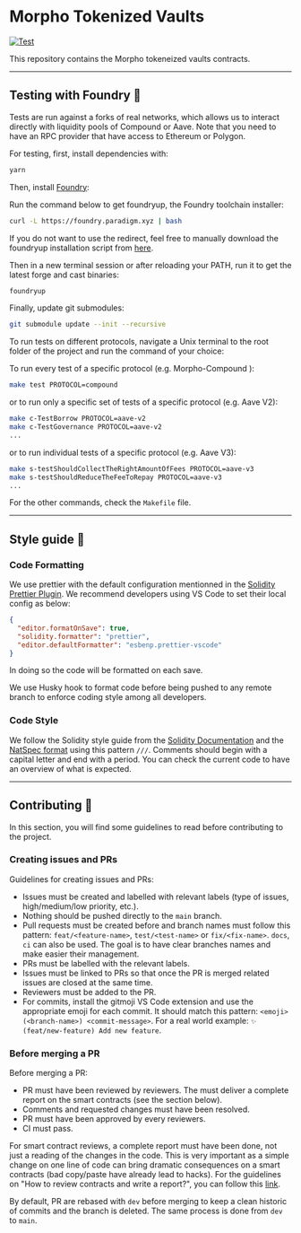 # Morpho Tokenized Vaults

[![Test](https://github.com/morpho-labs/morpho-contracts/actions/workflows/ci-foundry.yml/badge.svg)](https://github.com/morpho-labs/morpho-contracts/actions/workflows/ci-foundry.yml)

This repository contains the Morpho tokeneized vaults contracts.

---

## Testing with Foundry 🔨

Tests are run against a forks of real networks, which allows us to interact directly with liquidity pools of Compound or Aave. Note that you need to have an RPC provider that have access to Ethereum or Polygon.

For testing, first, install dependencies with:

```bash
yarn
```

Then, install [Foundry](https://github.com/gakonst/foundry):

Run the command below to get foundryup, the Foundry toolchain installer:

```bash
curl -L https://foundry.paradigm.xyz | bash
```

If you do not want to use the redirect, feel free to manually download the foundryup installation script from [here](https://github.com/gakonst/foundry).

Then in a new terminal session or after reloading your PATH, run it to get the latest forge and cast binaries:

```bash
foundryup
```

Finally, update git submodules:

```bash
git submodule update --init --recursive
```

To run tests on different protocols, navigate a Unix terminal to the root folder of the project and run the command of your choice:

To run every test of a specific protocol (e.g. Morpho-Compound ):

```bash
make test PROTOCOL=compound
```

or to run only a specific set of tests of a specific protocol (e.g. Aave V2):

```bash
make c-TestBorrow PROTOCOL=aave-v2
make c-TestGovernance PROTOCOL=aave-v2
...
```

or to run individual tests of a specific protocol (e.g. Aave V3):

```bash
make s-testShouldCollectTheRightAmountOfFees PROTOCOL=aave-v3
make s-testShouldReduceTheFeeToRepay PROTOCOL=aave-v3
...
```

For the other commands, check the `Makefile` file.

---

## Style guide 💅

### Code Formatting

We use prettier with the default configuration mentionned in the [Solidity Prettier Plugin](https://github.com/prettier-solidity/prettier-plugin-solidity).
We recommend developers using VS Code to set their local config as below:

```json
{
  "editor.formatOnSave": true,
  "solidity.formatter": "prettier",
  "editor.defaultFormatter": "esbenp.prettier-vscode"
}
```

In doing so the code will be formatted on each save.

We use Husky hook to format code before being pushed to any remote branch to enforce coding style among all developers.

### Code Style

We follow the Solidity style guide from the [Solidity Documentation](https://docs.soliditylang.org/en/latest/style-guide.html) and the [NatSpec format](https://docs.soliditylang.org/en/latest/natspec-format.html) using this pattern `///`.
Comments should begin with a capital letter and end with a period. You can check the current code to have an overview of what is expected.

---

## Contributing 💪

In this section, you will find some guidelines to read before contributing to the project.

### Creating issues and PRs

Guidelines for creating issues and PRs:

- Issues must be created and labelled with relevant labels (type of issues, high/medium/low priority, etc.).
- Nothing should be pushed directly to the `main` branch.
- Pull requests must be created before and branch names must follow this pattern: `feat/<feature-name>`, `test/<test-name>` or `fix/<fix-name>`. `docs`, `ci` can also be used. The goal is to have clear branches names and make easier their management.
- PRs must be labelled with the relevant labels.
- Issues must be linked to PRs so that once the PR is merged related issues are closed at the same time.
- Reviewers must be added to the PR.
- For commits, install the gitmoji VS Code extension and use the appropriate emoji for each commit. It should match this pattern: `<emoji> (<branch-name>) <commit-message>`. For a real world example: `✨ (feat/new-feature) Add new feature`.

### Before merging a PR

Before merging a PR:

- PR must have been reviewed by reviewers. The must deliver a complete report on the smart contracts (see the section below).
- Comments and requested changes must have been resolved.
- PR must have been approved by every reviewers.
- CI must pass.

For smart contract reviews, a complete report must have been done, not just a reading of the changes in the code. This is very important as a simple change on one line of code can bring dramatic consequences on a smart contracts (bad copy/paste have already lead to hacks).
For the guidelines on "How to review contracts and write a report?", you can follow this [link](https://morpho-labs.notion.site/How-to-do-a-Smart-Contract-Review-81d1dc692259463993cc7d81544767d1).

By default, PR are rebased with `dev` before merging to keep a clean historic of commits and the branch is deleted. The same process is done from `dev` to `main`.
